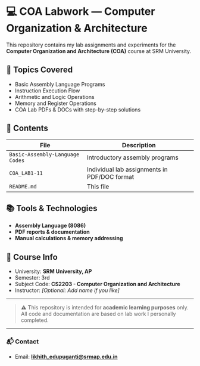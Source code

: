 # 💻 COA Labwork — Computer Organization & Architecture

This repository contains my lab assignments and experiments for the **Computer Organization and Architecture (COA)** course at SRM University.

## 🧠 Topics Covered
- Basic Assembly Language Programs
- Instruction Execution Flow
- Arithmetic and Logic Operations
- Memory and Register Operations
- COA Lab PDFs & DOCs with step-by-step solutions

## 📁 Contents

| File | Description |
|------|-------------|
| `Basic-Assembly-Language Codes` | Introductory assembly programs |
| `COA_LAB1-11` | Individual lab assignments in PDF/DOC format |
| `README.md` | This file |

## 📚 Tools & Technologies
- **Assembly Language (8086)**
- **PDF reports & documentation**
- **Manual calculations & memory addressing**

## 🏫 Course Info
- University: **SRM University, AP**
- Semester: 3rd
- Subject Code: **CS2203 - Computer Organization and Architecture**
- Instructor: *[Optional: Add name if you like]*

---

> ⚠️ This repository is intended for **academic learning purposes** only. All code and documentation are based on lab work I personally completed.

---

### 📬 Contact
- Email: **likhith_edupuganti@srmap.edu.in**
